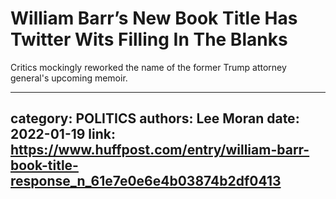 # William Barr’s New Book Title Has Twitter Wits Filling In The Blanks

Critics mockingly reworked the name of the former Trump attorney general's upcoming memoir.

---
category: POLITICS
authors: Lee Moran
date: 2022-01-19
link: https://www.huffpost.com/entry/william-barr-book-title-response_n_61e7e0e6e4b03874b2df0413
---
